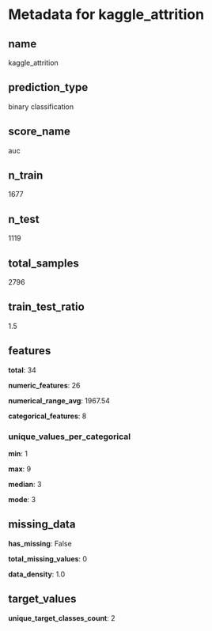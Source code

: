 # Metadata for kaggle_attrition

## name

kaggle_attrition

## prediction_type

binary classification

## score_name

auc

## n_train

1677

## n_test

1119

## total_samples

2796

## train_test_ratio

1.5

## features

**total**: 34

**numeric_features**: 26

**numerical_range_avg**: 1967.54

**categorical_features**: 8

### unique_values_per_categorical

**min**: 1

**max**: 9

**median**: 3

**mode**: 3

## missing_data

**has_missing**: False

**total_missing_values**: 0

**data_density**: 1.0

## target_values

**unique_target_classes_count**: 2

